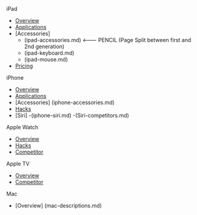 iPad

- [Overview](ipads.md)
- [Applications](ipad-applications.md)
- [Accessories]
	- (ipad-accessories.md) <--- PENCIL (Page Split between first and 2nd generation)
	- (ipad-keyboard.md)
	- (ipad-mouse.md)
- [Pricing](ipads-pricing.md)

iPhone

- [Overview](iphone-models.md)
- [Applications](iphone-applications.md)
- [Accessories] (iphone-accessories.md)
- [Hacks](iphone-tricks.md)
- [Siri]
	-(iphone-siri.md)
	-(Siri-competitors.md)

Apple Watch

- [Overview](applewatch-intro.md)
- [Hacks](applewatch-guide.md)
- [Competitor](applewatch-competitors.md)

Apple TV

- [Overview](appletv-models.md)
- [Competitor](appletv-competitors.md)

Mac

- [Overview] (mac-descriptions.md)

